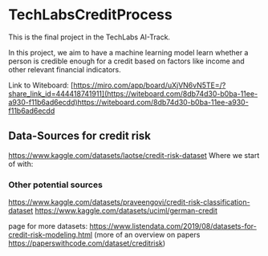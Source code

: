 # TechLabsCreditProcess
This is the final project in the TechLabs AI-Track. 

In this project, we aim to have a machine learning model learn whether a person is credible enough for a credit based on factors like income and other relevant financial indicators.

Link to Witeboard: [https://miro.com/app/board/uXjVN6vN5TE=/?share_link_id=444418741911](https://witeboard.com/8db74d30-b0ba-11ee-a930-f11b6ad6ecdd)https://witeboard.com/8db74d30-b0ba-11ee-a930-f11b6ad6ecdd

## Data-Sources for credit risk
https://www.kaggle.com/datasets/laotse/credit-risk-dataset
Where we start of with: 

### Other potential sources
https://www.kaggle.com/datasets/praveengovi/credit-risk-classification-dataset
https://www.kaggle.com/datasets/uciml/german-credit

page for more datasets: https://www.listendata.com/2019/08/datasets-for-credit-risk-modeling.html
(more of an overview on papers https://paperswithcode.com/dataset/creditrisk)
